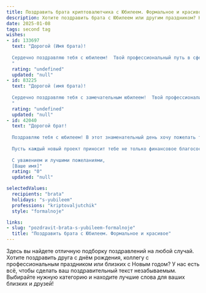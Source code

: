 ```yaml
---
title: Поздравить брата криптовалютчика с Юбилеем. Формальное и красивое
description: Хотите поздравить брата с Юбилеем или другим праздником? Наш ИИ создаст незабываемое поздравление, а вы обязательно выделитесь среди других.  
date: 2025-01-08
tags: second tag
wishes:
- id: 133697
  text: "Дорогой (Имя брата)!
  
  Сердечно поздравляю тебя с юбилеем!  Твой профессиональный путь в сфере криптовалют – это пример целеустремлённости и  глубокого понимания сложных финансовых механизмов. Желаю тебе дальнейших успехов в твоей карьере,  новых достижений и  непрерывного роста. Пусть удача сопутствует тебе во всех начинаниях, а  жизнь будет наполнена благополучием и радостью. С юбилеем!
  "
  rating: "undefined"
  updated: "null"
- id: 83225
  text: "Дорогой (имя брата)!
  
  Сердечно поздравляю тебя с замечательным юбилеем!  Твой профессионализм в сфере криптовалют вызывает восхищение,  а  достижения –  заслуженное уважение. Желаю тебе дальнейших успехов в твоей  динамичной и перспективной деятельности,  неиссякаемой энергии,  новых  интересных проектов и, конечно же, благополучия и крепкого здоровья!  Пусть  каждый  день  приносит  радость и удовлетворение от работы,  а  жизнь  будет  наполнена  счастьем и  яркими  впечатлениями! С юбилеем!
  "
  rating: "undefined"
  updated: "null"
- id: 42040
  text: "Дорогой брат!
  
  Поздравляю тебя с юбилеем! В этот знаменательный день хочу пожелать тебе неиссякаемой энергии, вдохновения и удачи в каждом начинании. Твоя работа в мире криптовалют — это не просто профессия, а настоящее искусство, требующее терпения и смекалки.
  
  Пусть каждый новый проект приносит тебе не только финансовое благосостояние, но и удовлетворение от достигнутых результатов. Желаю крепкого здоровья, гармонии в жизни и поддержки близких! Пусть твои мечты сбываются, а новые горизонты лишь подталкивают к новым вершинам.
  
  С уважением и лучшими пожеланиями,
  [Ваше имя]"
  rating: "0"
  updated: "null"

selectedValues:
  recipients: "brata"
  holidays: "s-yubileem"
  professions: "kriptovaljutchik"
  style: "formalnoje"

links:
- slug: "pozdravit-brata-s-yubileem-formalnoje"
  title: "Поздравить брата с Юбилеем. Формальное и красивое"
---
```


Здесь вы найдете отличную подборку поздравлений на любой случай. 
Хотите поздравить друга с днём рождения, коллегу с профессиональным праздником или близких с Новым годом? У нас есть всё, чтобы сделать ваш поздравительный текст незабываемым. Выбирайте нужную категорию и находите лучшие слова для ваших близких и друзей!
